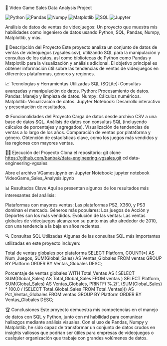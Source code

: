 🚀 Video Game Sales Data Analysis Project

![Python](https://img.shields.io/badge/Python-3.8-blue.svg)
![Pandas](https://img.shields.io/badge/Pandas-1.3.3-orange.svg)
![Numpy](https://img.shields.io/badge/Numpy-1.21.2-blue.svg)
![Matplotlib](https://img.shields.io/badge/Matplotlib-3.4.3-green.svg)
![SQL](https://img.shields.io/badge/SQL-SQLite-yellow.svg)
![Jupyter](https://img.shields.io/badge/Jupyter-Notebook-orange.svg)

Análisis de datos de ventas de videojuegos: Un proyecto que muestra mis habilidades como ingeniero de datos usando Python, SQL, Pandas, Numpy, Matplotlib, y más.

📄 Descripción del Proyecto
Este proyecto analiza un conjunto de datos de ventas de videojuegos (vgsales.csv), utilizando SQL para la manipulación y consultas de los datos, así como bibliotecas de Python como Pandas y Matplotlib para la visualización y análisis adicional. El objetivo principal es obtener información útil sobre las tendencias de ventas de videojuegos en diferentes plataformas, géneros y regiones.

📈 Tecnologías y Herramientas Utilizadas
SQL (SQLite): Consultas avanzadas y manipulación de datos.
Python: Procesamiento de datos.
Pandas: Manejo y limpieza de datos.
Numpy: Cálculos numéricos.
Matplotlib: Visualización de datos.
Jupyter Notebook: Desarrollo interactivo y presentación de resultados.

⚙️ Funcionalidades del Proyecto
Carga de datos desde archivo CSV a una base de datos SQL.
Análisis de datos con consultas SQL (incluyendo cálculos de porcentajes y agregados).
Visualización de tendencias de ventas a lo largo de los años.
Comparación de ventas por plataforma y género.
Obtención de estadísticas clave, como los juegos más vendidos y las regiones con mayores ventas.

🧑‍💻 Ejecución del Proyecto
Clona el repositorio:
git clone https://github.com/banbak/data-engineering-vgsales.git
cd data-engineering-vgsales

Abre el archivo VGames.ipynb en Jupyter Notebook:
jupyter notebook VideoGame_Sales_Analysis.ipynb

📊 Resultados Clave
Aquí se presentan algunos de los resultados más interesantes del análisis:

Plataformas con mayores ventas: Las plataformas PS2, X360, y PS3 dominan el mercado.
Géneros más populares: Los juegos de Acción y Deportes son los más vendidos.
Evolución de las ventas: Las ventas globales de videojuegos alcanzaron su punto más alto alrededor de 2010, con una tendencia a la baja en años recientes.

🔍 Consultas SQL Utilizadas
Algunas de las consultas SQL más importantes utilizadas en este proyecto incluyen:

Total de ventas globales por plataforma
SELECT Platform, COUNT(*) AS Num_Juegos, SUM(Global_Sales) AS Ventas_Globales
FROM ventas
GROUP BY Platform
ORDER BY Ventas_Globales DESC;

Porcentaje de ventas globales
WITH Total_Ventas AS (
    SELECT SUM(Global_Sales) AS Total_Global_Sales
    FROM ventas
)
SELECT Platform, 
       SUM(Global_Sales) AS Ventas_Globales, 
       PRINTF('%.2f', (SUM(Global_Sales) * 100.0 / (SELECT Total_Global_Sales FROM Total_Ventas))) AS Pct_Ventas_Globales
FROM ventas
GROUP BY Platform
ORDER BY Ventas_Globales DESC;

🏆 Conclusiones
Este proyecto demuestra mis competencias en el manejo de datos con SQL y Python, junto con mi habilidad para comunicar hallazgos mediante análisis visuales. Con el uso de Pandas, Numpy y Matplotlib, he sido capaz de transformar un conjunto de datos crudos en insights valiosos que podrían ser útiles para empresas de videojuegos o cualquier organización que trabaje con grandes volúmenes de datos.
